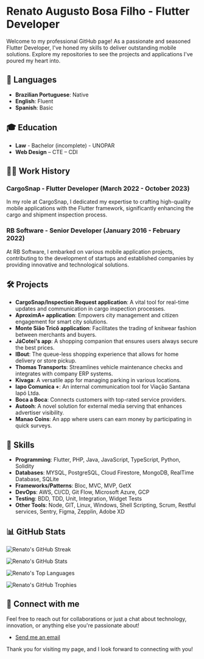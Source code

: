 # Renato Augusto Bosa Filho - Flutter Developer

Welcome to my professional GitHub page! As a passionate and seasoned Flutter Developer, I've honed my skills to deliver outstanding mobile solutions. Explore my repositories to see the projects and applications I've poured my heart into.

## 💬 Languages

- **Brazilian Portuguese**: Native
- **English**: Fluent
- **Spanish**: Basic

## 🎓 Education

- **Law** - Bachelor (incomplete) - UNOPAR
- **Web Design** – CTE – CDI

## 👨‍💻 Work History

### CargoSnap - Flutter Developer (March 2022 - October 2023)
In my role at CargoSnap, I dedicated my expertise to crafting high-quality mobile applications with the Flutter framework, significantly enhancing the cargo and shipment inspection process.

### RB Software - Senior Developer (January 2016 - February 2022)
At RB Software, I embarked on various mobile application projects, contributing to the development of startups and established companies by providing innovative and technological solutions.

## 🛠️ Projects

- **CargoSnap/Inspection Request application**: A vital tool for real-time updates and communication in cargo inspection processes.
- **AproximA+ application**: Empowers city management and citizen engagement for smart city solutions.
- **Monte Sião Tricô application**: Facilitates the trading of knitwear fashion between merchants and buyers.
- **JáCotei's app**: A shopping companion that ensures users always secure the best prices.
- **IBout**: The queue-less shopping experience that allows for home delivery or store pickup.
- **Thomas Transports**: Streamlines vehicle maintenance checks and integrates with company ERP systems.
- **Kivaga**: A versatile app for managing parking in various locations.
- **Iapo Comunica +**: An internal communication tool for Viação Santana Iapó Ltda.
- **Boca a Boca**: Connects customers with top-rated service providers.
- **Autooh**: A novel solution for external media serving that enhances advertiser visibility.
- **Manao Coins**: An app where users can earn money by participating in quick surveys.

## 🔧 Skills

- **Programming**: Flutter, PHP, Java, JavaScript, TypeScript, Python, Solidity
- **Databases**: MYSQL, PostgreSQL, Cloud Firestore, MongoDB, RealTime Database, SQLite
- **Frameworks/Patterns**: Bloc, MVC, MVP, GetX
- **DevOps**: AWS, CI/CD, Git Flow, Microsoft Azure, GCP
- **Testing**: BDD, TDD, Unit, Integration, Widget Tests
- **Other Tools**: Node, GIT, Linux, Windows, Shell Scripting, Scrum, Restful services, Sentry, Figma, Zepplin, Adobe XD

## 📊 GitHub Stats

![Renato's GitHub Streak](https://github-readme-streak-stats.herokuapp.com/?user=RBSoftwareBR)

![Renato's GitHub Stats](https://github-readme-stats-git-masterrstaa-rickstaa.vercel.app/api?username=RBSoftwareBR)

![Renato's Top Languages](https://github-readme-stats.vercel.app/api/top-langs/?username=RBSoftwareBR)

![Renato's GitHub Trophies](https://github-profile-trophy.vercel.app/?username=RBSoftwareBR)

## 🤝 Connect with me

Feel free to reach out for collaborations or just a chat about technology, innovation, or anything else you're passionate about!

- [Send me an email](mailto:renatobosa92@gmail.com)

Thank you for visiting my page, and I look forward to connecting with you!
